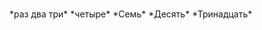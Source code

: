 # <html>


<One>
*раз два три*

<Two>
*четыре*

<Three>
*Семь*

<Four>
*Десять*

<Five>
*Тринадцать*
